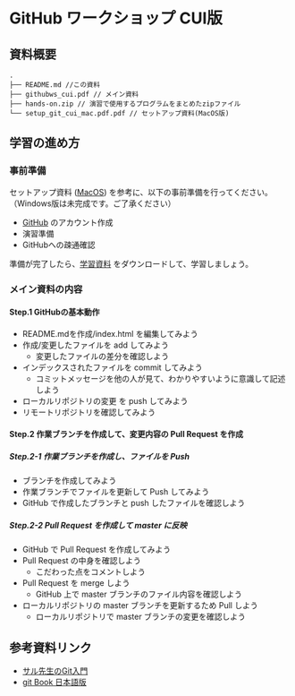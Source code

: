 # GitHub ワークショップ CUI版

## 資料概要

```
.
├── README.md //この資料
├── githubws_cui.pdf // メイン資料
├── hands-on.zip // 演習で使用するプログラムをまとめたzipファイル
└── setup_git_cui_mac.pdf.pdf // セットアップ資料(MacOS版)
```

## 学習の進め方

### 事前準備

セットアップ資料 ([MacOS](./setup_git_cui_mac.pdf)) を参考に、以下の事前準備を行ってください。
（Windows版は未完成です。ご了承ください）

- [GitHub](https://github.co.jp/) のアカウント作成
- 演習準備
- GitHubへの疎通確認

準備が完了したら、[学習資料](./githubws_cui.pdf) をダウンロードして、学習しましょう。

### メイン資料の内容

#### Step.1 GitHubの基本動作

- README.mdを作成/index.html を編集してみよう
- 作成/変更したファイルを add してみよう
	- 変更したファイルの差分を確認しよう
- インデックスされたファイルを commit してみよう
	- コミットメッセージを他の人が見て、わかりやすいように意識して記述しよう
- ローカルリポジトリの変更 を push してみよう
- リモートリポジトリを確認してみよう

#### Step.2 作業ブランチを作成して、変更内容の Pull Request を作成

##### Step.2-1 作業ブランチを作成し、ファイルを Push
- ブランチを作成してみよう
- 作業ブランチでファイルを更新して Push してみよう
- GitHub で作成したブランチと push したファイルを確認しよう
 
##### Step.2-2 Pull Request を作成して master に反映
- GitHub で Pull Request を作成してみよう
- Pull Request の中身を確認しよう
	- こだわった点をコメントしよう
- Pull Request を merge しよう
	- GitHub 上で master ブランチのファイル内容を確認しよう
- ローカルリポジトリの master ブランチを更新するため Pull しよう
	- ローカルリポジトリで master ブランチの変更を確認しよう

## 参考資料リンク
- [サル先生のGit入門](https://backlog.com/ja/git-tutorial/)
- [git Book 日本語版](https://git-scm.com/book/ja/v2)
